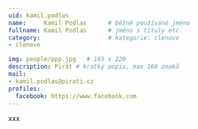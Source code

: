 ```yaml
---
uid: kamil.podlas
name:     Kamil Podlas  	# běžně používáné jméno
fullname: Kamil Podlas  	# jméno s tituly etc.
category:                   # kategorie: clenove
- clenove

img: people/ppp.jpg   # 165 x 220
description: Pirát # kratký popis, max 160 znaků
mail:
- kamil.podlas@pirati.cz
profiles:
  facebook: https://www.facebook.com
---
```


xxx
